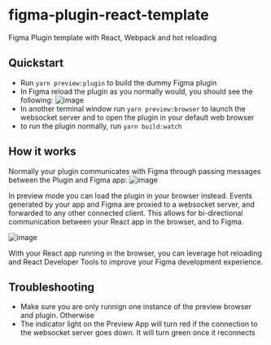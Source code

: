 # figma-plugin-react-template
Figma Plugin template with  React, Webpack and hot reloading

## Quickstart

- Run `yarn preview:plugin` to build the dummy Figma plugin
- In Figma reload the plugin as you normally would, you should see the following:
![image](https://user-images.githubusercontent.com/7476817/117206381-a5ef5000-ada7-11eb-938e-93e59c8bae0a.png)
- In another terminal window run `yarn preview:browser` to launch the websocket server and to open the plugin in your default web browser
- to run the plugin normally, run `yarn build:watch`

## How it works

Normally your plugin communicates with Figma through passing messages between the Plugin and Figma app:
![image](https://user-images.githubusercontent.com/7476817/117206661-f9619e00-ada7-11eb-8f07-2bea23a2f355.png)

In preview mode you can load the plugin in your browser instead. Events generated by your app and Figma are proxied to a websocket server, and forwarded to any other connected client. This allows for bi-directional communication between your React app in the browser, and to Figma.

![image](https://user-images.githubusercontent.com/7476817/117206636-f36bbd00-ada7-11eb-8f40-12ef474ce92b.png)

With your React app running in the browser, you can leverage hot reloading and React Developer Tools to improve your Figma development experience.

## Troubleshooting
- Make sure you are only runnign one instance of the preview browser and plugin. Otherwise 
- The indicator light on the Preview App will turn red if the connection to the websocket server goes down. It will turn green once it reconnects 
